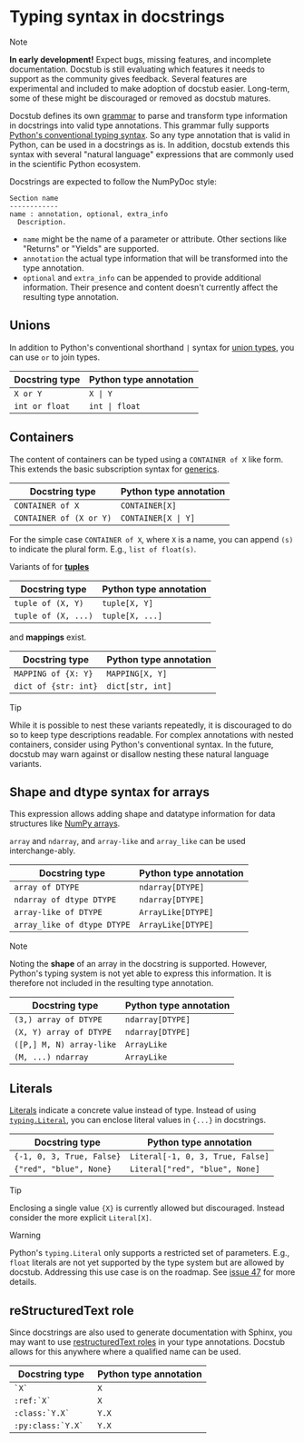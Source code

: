 # Typing syntax in docstrings

> [!NOTE]
> **In early development!**
> Expect bugs, missing features, and incomplete documentation.
> Docstub is still evaluating which features it needs to support as the community gives feedback.
> Several features are experimental and included to make adoption of docstub easier.
> Long-term, some of these might be discouraged or removed as docstub matures.

Docstub defines its own [grammar](../src/docstub/doctype.lark) to parse and transform type information in docstrings into valid type annotations.
This grammar fully supports [Python's conventional typing syntax](https://typing.python.org/en/latest/index.html).
So any type annotation that is valid in Python, can be used in a docstrings as is.
In addition, docstub extends this syntax with several "natural language" expressions that are commonly used in the scientific Python ecosystem.

Docstrings are expected to follow the NumPyDoc style:
```
Section name
------------
name : annotation, optional, extra_info
  Description.
```

- `name` might be the name of a parameter or attribute.
  Other sections like "Returns" or "Yields" are supported.
- `annotation` the actual type information that will be transformed into the type annotation.
- `optional` and `extra_info` can be appended to provide additional information.
  Their presence and content doesn't currently affect the resulting type annotation.


## Unions

In addition to Python's conventional shorthand `|` syntax for [union types](https://typing.python.org/en/latest/spec/concepts.html#union-types), you can use `or` to join types.

| Docstring type | Python type annotation |
|----------------|------------------------|
| `X or Y`       | `X \| Y`               |
| `int or float` | `int \| float`         |


## Containers

The content of containers can be typed using a `CONTAINER of X` like form.
This extends the basic subscription syntax for [generics](https://typing.python.org/en/latest/spec/generics.html#generics).

| Docstring type          | Python type annotation |
|-------------------------|------------------------|
| `CONTAINER of X`        | `CONTAINER[X]`         |
| `CONTAINER of (X or Y)` | `CONTAINER[X \| Y]`    |

For the simple case `CONTAINER of X`, where `X` is a name, you can append `(s)` to indicate the plural form.
E.g., `list of float(s)`.

Variants of for [**tuples**](https://typing.python.org/en/latest/spec/tuples.html)

| Docstring type      | Python type annotation |
|---------------------|------------------------|
| `tuple of (X, Y)`   | `tuple[X, Y]`          |
| `tuple of (X, ...)` | `tuple[X, ...]`        |

and **mappings** exist.

| Docstring type       | Python type annotation |
|----------------------|------------------------|
| `MAPPING of {X: Y}`  | `MAPPING[X, Y]`        |
| `dict of {str: int}` | `dict[str, int]`       |


> [!TIP]
> While it is possible to nest these variants repeatedly, it is discouraged to do so to keep type descriptions readable.
> For complex annotations with nested containers, consider using Python's conventional syntax.
> In the future, docstub may warn against or disallow nesting these natural language variants.


## Shape and dtype syntax for arrays

This expression allows adding shape and datatype information for data structures like [NumPy arrays](https://numpy.org/doc/stable/reference/generated/numpy.ndarray.html).

`array` and `ndarray`, and `array-like` and `array_like` can be used interchange-ably.

| Docstring type              | Python type annotation |
|-----------------------------|------------------------|
| `array of DTYPE`            | `ndarray[DTYPE]`       |
| `ndarray of dtype DTYPE`    | `ndarray[DTYPE]`       |
| `array-like of DTYPE`       | `ArrayLike[DTYPE]`     |
| `array_like of dtype DTYPE` | `ArrayLike[DTYPE]`     |

> [!NOTE]
> Noting the **shape** of an array in the docstring is supported.
> However, Python's typing system is not yet able to express this information.
> It is therefore not included in the resulting type annotation.

| Docstring type           | Python type annotation |
|--------------------------|------------------------|
| `(3,) array of DTYPE`    | `ndarray[DTYPE]`       |
| `(X, Y) array of DTYPE`  | `ndarray[DTYPE]`       |
| `([P,] M, N) array-like` | `ArrayLike`            |
| `(M, ...) ndarray`       | `ArrayLike`            |


## Literals

[Literals](https://typing.python.org/en/latest/spec/literal.html#literals) indicate a concrete value instead of type.
Instead of using [`typing.Literal`](https://docs.python.org/3/library/typing.html#typing.Literal), you can enclose literal values in `{...}` in docstrings.

| Docstring type            | Python type annotation           |
|---------------------------|----------------------------------|
| `{-1, 0, 3, True, False}` | `Literal[-1, 0, 3, True, False]` |
| `{"red", "blue", None}`   | `Literal["red", "blue", None]`   |

> [!TIP]
> Enclosing a single value `{X}` is currently allowed but discouraged.
> Instead consider the more explicit `Literal[X]`.

> [!WARNING]
> Python's `typing.Literal` only supports a restricted set of parameters.
> E.g., `float` literals are not yet supported by the type system but are allowed by docstub.
> Addressing this use case is on the roadmap.
> See [issue 47](https://github.com/scientific-python/docstub/issues/47) for more details.


## reStructuredText role

Since docstrings are also used to generate documentation with Sphinx, you may want to use [restructuredText roles](https://docutils.sourceforge.io/docs/ref/rst/roles.html) in your type annotations.
Docstub allows for this anywhere where a qualified name can be used.

| Docstring type       | Python type annotation |
|----------------------|------------------------|
| `` `X` ``            | `X`                    |
| ``:ref:`X` ``        | `X`                    |
| ``:class:`Y.X` ``    | `Y.X`                  |
| ``:py:class:`Y.X` `` | `Y.X`                  |
